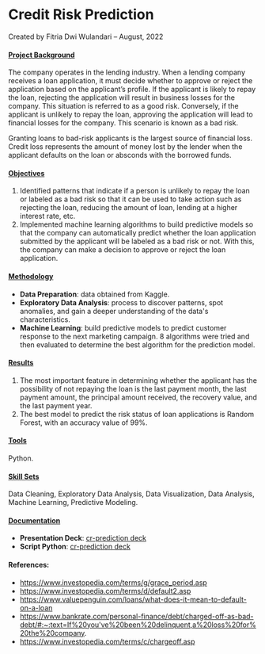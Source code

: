 # Credit Risk Prediction

Created by Fitria Dwi Wulandari – August, 2022

#### <ins>**Project Background**</ins>
The company operates in the lending industry. When a lending company receives a loan application, it must decide whether to approve or reject the application based on the applicant’s profile. If the applicant is likely to repay the loan, rejecting the application will result in business losses for the company. This situation is referred to as a good risk. Conversely, if the applicant is unlikely to repay the loan, approving the application will lead to financial losses for the company. This scenario is known as a bad risk.

Granting loans to bad-risk applicants is the largest source of financial loss. Credit loss represents the amount of money lost by the lender when the applicant defaults on the loan or absconds with the borrowed funds.

#### <ins>**Objectives**</ins>
1. Identified patterns that indicate if a person is unlikely to repay the loan or labeled as a bad risk so that it can be used to take action such as rejecting the loan, reducing the amount of loan, lending at a higher interest rate, etc.
2. Implemented machine learning algorithms to build predictive models so that the company can automatically predict whether the loan application submitted by the applicant will be labeled as a bad risk or not. With this, the company can make a decision to approve or reject the loan application.

#### <ins>**Methodology**</ins>
* **Data Preparation**: data obtained from Kaggle.
* **Exploratory Data Analysis**: process to discover patterns, spot anomalies, and gain a deeper understanding of the data's characteristics.
* **Machine Learning**: build predictive models to predict customer response to the next marketing campaign. 8 algorithms were tried and then evaluated to determine the best algorithm for the prediction model.

#### <ins>**Results**</ins>
1. The most important feature in determining whether the applicant has the possibility of not repaying the loan is the last payment month, the last payment amount, the principal amount received, the recovery value, and the last payment year.
2. The best model to predict the risk status of loan applications is Random Forest, with an accuracy value of 99%.

#### <ins>**Tools**</ins>
Python.

#### <ins>**Skill Sets**</ins>
Data Cleaning, Exploratory Data Analysis, Data Visualization, Data Analysis, Machine Learning, Predictive Modeling.

#### <ins>**Documentation**</ins>
* **Presentation Deck**: [cr-prediction deck](https://github.com/fitria-dwi/Credit-Risk-Prediction/blob/main/Credit%20Risk%20Prediction%20Presentation.pdf)
* **Script Python**: [cr-prediction deck](https://github.com/fitria-dwi/Credit-Risk-Prediction/blob/main/Credit%20Risk%20Prediction.ipynb)

#### **References**:
- https://www.investopedia.com/terms/g/grace_period.asp
- https://www.investopedia.com/terms/d/default2.asp
- https://www.valuepenguin.com/loans/what-does-it-mean-to-default-on-a-loan
- https://www.bankrate.com/personal-finance/debt/charged-off-as-bad-debt/#:~:text=If%20you've%20been%20delinquent,a%20loss%20for%20the%20company.
- https://www.investopedia.com/terms/c/chargeoff.asp
